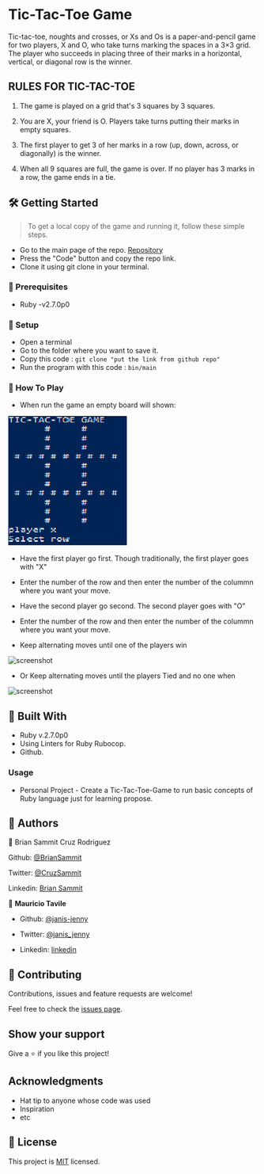 # Tic-Tac-Toe Game

Tic-tac-toe, noughts and crosses, or Xs and Os is a paper-and-pencil game for two players, X and O, who take turns marking the spaces in a 3×3 grid. The player who succeeds in placing three of their marks in a horizontal, vertical, or diagonal row is the winner.

## RULES FOR TIC-TAC-TOE

1. The game is played on a grid that's 3 squares by 3 squares.

2. You are X, your friend is O. Players take turns putting their marks in empty squares.

3. The first player to get 3 of her marks in a row (up, down, across, or diagonally) is the winner.

4. When all 9 squares are full, the game is over. If no player has 3 marks in a row, the game ends in a tie.

## 🛠 Getting Started

> To get a local copy of the game and running it, follow these simple steps.

- Go to the main page of the repo. [Repository](https://github.com/Nexch/TicTac/tree/master)
- Press the "Code" button and copy the repo link.
- Clone it using git clone in your terminal.

### 📝 Prerequisites

- Ruby -v2.7.0p0

### 📝 Setup

- Open a terminal
- Go to the folder where you want to save it.
- Copy this code :
  `git clone "put the link from github repo"`
- Run the program with this code :
  `bin/main`

### 📝 How To Play

- When run the game an empty board will shown:

![screenshot](screenshots/screen-1.png)

- Have the first player go first. Though traditionally, the first player goes with "X"

- Enter the number of the row and then enter the number of the colummn where you want your move.

- Have the second player go second. The second player goes with "O"

- Enter the number of the row and then enter the number of the colummn where you want your move.

- Keep alternating moves until one of the players win

![screenshot](./lib/screenshot/win.png)

- Or Keep alternating moves until the players Tied and no one when

![screenshot](./lib/screenshot/tied.png)

## 🔧 Built With

- Ruby v.2.7.0p0
- Using Linters for Ruby Rubocop.
- Github.

### Usage

- Personal Project - Create a Tic-Tac-Toe-Game to run basic concepts of Ruby language just for learning propose.

## 👤 Authors

👤 Brian Sammit Cruz Rodriguez

Github: [@BrianSammit](https://github.com/BrianSammit)

Twitter: [@CruzSammit](https://twitter.com/CruzSammit)

Linkedin: [Brian Sammit](https://www.linkedin.com/in/brian-sammit-cruz-rodriguez-5877551a8/)

👤 **Mauricio Tavile**

- Github: [@janis-jenny](https://github.com/Nexch)

- Twitter: [@janis_jenny](https://twitter.com/MfinchT)

- Linkedin: [linkedin](https://www.linkedin.com/in/Nexch/)

## 🤝 Contributing

Contributions, issues and feature requests are welcome!

Feel free to check the [issues page](issues/).

## Show your support

Give a ⭐️ if you like this project!

## Acknowledgments

- Hat tip to anyone whose code was used
- Inspiration
- etc

## 📝 License

This project is [MIT](lic.url) licensed.
